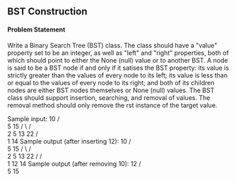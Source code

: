 ## BST Construction

#### Problem Statement

Write a Binary Search Tree (BST) class. The class should have a "value" property set to be an integer, as well as "left" and "right" properties, both of which should
point to either the None (null) value or to another BST. A node is said to be a BST node if and only if it satises the BST property: its value is strictly greater than
the values of every node to its left; its value is less than or equal to the values of every node to its right; and both of its children nodes are either BST nodes
themselves or None (null) values. The BST class should support insertion, searching, and removal of values. The removal method should only remove the rst
instance of the target value.

Sample input:
10
/ \
 5 15
/ \ / \
 2 5 13 22
/ \
 1 14
Sample output (after inserting 12):
10
/ \
 5 15
/ \ / \
 2 5 13 22
/ / \
 1 12 14
Sample output (after removing 10):
12
/ \
 5 15
